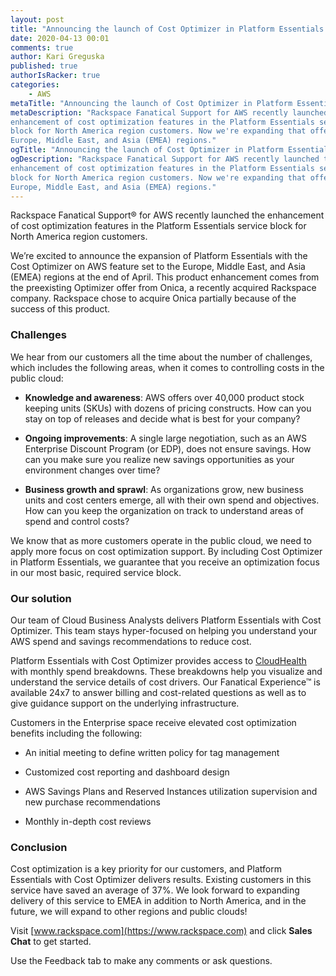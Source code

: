 ```yaml
---
layout: post
title: "Announcing the launch of Cost Optimizer in Platform Essentials on AWS"
date: 2020-04-13 00:01
comments: true
author: Kari Greguska
published: true
authorIsRacker: true
categories:
    - AWS
metaTitle: "Announcing the launch of Cost Optimizer in Platform Essentials on AWS"
metaDescription: "Rackspace Fanatical Support for AWS recently launched the
enhancement of cost optimization features in the Platform Essentials service
block for North America region customers. Now we're expanding that offer to the
Europe, Middle East, and Asia (EMEA) regions."
ogTitle: "Announcing the launch of Cost Optimizer in Platform Essentials on AWS"
ogDescription: "Rackspace Fanatical Support for AWS recently launched the
enhancement of cost optimization features in the Platform Essentials service
block for North America region customers. Now we're expanding that offer to the
Europe, Middle East, and Asia (EMEA) regions."
---
```


Rackspace Fanatical Support&reg; for AWS recently launched the enhancement of cost
optimization features in the Platform Essentials service block for North America
region customers.

<!-- more -->

We’re excited to announce the expansion of Platform Essentials with
the Cost Optimizer on AWS feature set to the Europe, Middle East, and Asia (EMEA)
regions at the end of April. This product enhancement comes from the preexisting
Optimizer offer from Onica, a recently acquired Rackspace company. Rackspace
chose to acquire Onica partially because of the success of this product.

### Challenges

We hear from our customers all the time about the number of challenges, which
includes the following areas, when it comes to controlling costs in the public
cloud:

- **Knowledge and awareness**: AWS offers over 40,000 product stock keeping units
(SKUs) with dozens of pricing constructs. How can you stay on top of releases and
decide what is best for your company?

- **Ongoing improvements**: A single large negotiation, such as an AWS Enterprise
Discount Program (or EDP), does not ensure savings. How can you make sure you
realize new savings opportunities as your environment changes over time?

- **Business growth and sprawl**: As organizations grow, new business units and
cost centers emerge, all with their own spend and objectives. How can you keep
the organization on track to understand areas of spend and control costs?

We know that as more customers operate in the public cloud, we need to apply
more focus on cost optimization support. By including Cost Optimizer in Platform
Essentials, we guarantee that you receive an optimization focus in our most
basic, required service block.

### Our solution

Our team of Cloud Business Analysts delivers Platform Essentials with Cost
Optimizer. This team stays hyper-focused on helping you understand your AWS
spend and savings recommendations to reduce cost.

Platform Essentials with Cost Optimizer provides access to
[CloudHealth](https://developer.rackspace.com/blog/cloudhealth-for-fanatical-support-for-aws-release/)
with monthly spend breakdowns. These breakdowns help you visualize and
understand the service details of cost drivers. Our Fanatical Experience&trade;
is available 24x7 to answer billing and cost-related questions as well as to
give guidance support on the underlying infrastructure.

Customers in the Enterprise space receive elevated cost optimization benefits
including the following:

- An initial meeting to define written policy for tag management

- Customized cost reporting and dashboard design

- AWS Savings Plans and Reserved Instances utilization supervision and new purchase recommendations

- Monthly in-depth cost reviews

### Conclusion

Cost optimization is a key priority for our customers, and Platform Essentials
with Cost Optimizer delivers results. Existing customers in this service have
saved an average of 37%. We look forward to expanding delivery of this service
to EMEA in addition to North America, and in the future, we will expand to other
regions and public clouds!

Visit [www.rackspace.com](https://www.rackspace.com) and click **Sales Chat**
to get started.

Use the Feedback tab to make any comments or ask questions.
